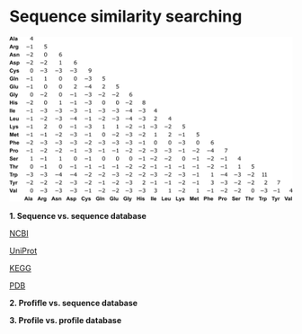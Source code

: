 # Sequence similarity searching

![BLOSUM62 Substitution matrix](https://github.com/Claualvarez/Introdutcion_to_computational_molecular_evolution/blob/master/slides/BLOSUM62.png)

**1. Sequence vs. sequence database**
   
   [NCBI](https://blast.ncbi.nlm.nih.gov/Blast.cgi)
   
   [UniProt](https://www.uniprot.org/blast/)
   
   [KEGG](https://www.genome.jp/tools/blast/)
   
   [PDB](https://www.rcsb.org/pdb/search/advSearch.do?st=SequenceQuery)
   
**2. Profifle vs. sequence database**

**3. Profile vs. profile database**
